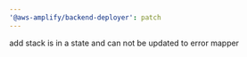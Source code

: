 ```yaml
---
'@aws-amplify/backend-deployer': patch
---
```


add stack is in a state and can not be updated to error mapper
